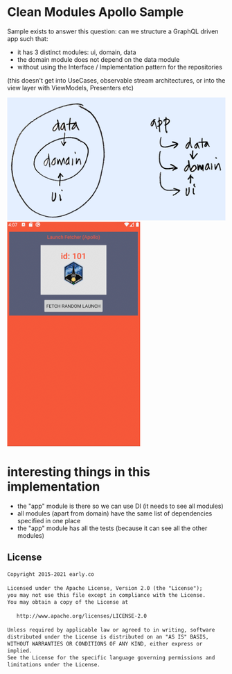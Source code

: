 # Clean Modules Apollo Sample

Sample exists to answer this question: can we structure a GraphQL driven app such that:

- it has 3 distinct modules: ui, domain, data
- the domain module does not depend on the data module
- without using the Interface / Implementation pattern for the repositories

(this doesn't get into UseCases, observable stream architectures, or into the view layer with ViewModels, Presenters etc)

![module structure](architecture.png)
![screen shot](apollo_modules_screenshot.png)

# interesting things in this implementation

- the "app" module is there so we can use DI (it needs to see all modules)
- all modules (apart from domain) have the same list of dependencies specified in one place
- the "app" module has all the tests (because it can see all the other modules)

## License

    Copyright 2015-2021 early.co

    Licensed under the Apache License, Version 2.0 (the "License");
    you may not use this file except in compliance with the License.
    You may obtain a copy of the License at

       http://www.apache.org/licenses/LICENSE-2.0

    Unless required by applicable law or agreed to in writing, software
    distributed under the License is distributed on an "AS IS" BASIS,
    WITHOUT WARRANTIES OR CONDITIONS OF ANY KIND, either express or implied.
    See the License for the specific language governing permissions and
    limitations under the License.
